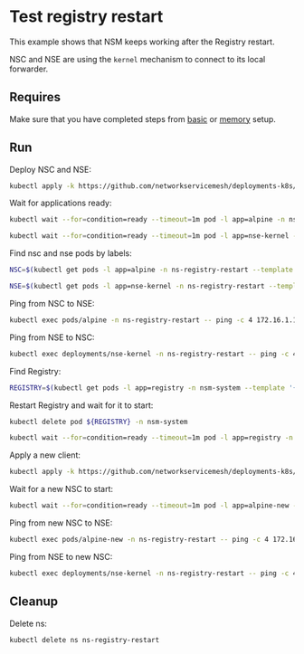 # Test registry restart

This example shows that NSM keeps working after the Registry restart.

NSC and NSE are using the `kernel` mechanism to connect to its local forwarder.

## Requires

Make sure that you have completed steps from [basic](../../basic) or [memory](../../memory) setup.

## Run

Deploy NSC and NSE:
```bash
kubectl apply -k https://github.com/networkservicemesh/deployments-k8s/examples/heal/registry-restart/registry-before-death?ref=6ac30d119a8c35ca086930c5a8b9e50b8f6eb044
```

Wait for applications ready:
```bash
kubectl wait --for=condition=ready --timeout=1m pod -l app=alpine -n ns-registry-restart
```
```bash
kubectl wait --for=condition=ready --timeout=1m pod -l app=nse-kernel -n ns-registry-restart
```

Find nsc and nse pods by labels:
```bash
NSC=$(kubectl get pods -l app=alpine -n ns-registry-restart --template '{{range .items}}{{.metadata.name}}{{"\n"}}{{end}}')
```
```bash
NSE=$(kubectl get pods -l app=nse-kernel -n ns-registry-restart --template '{{range .items}}{{.metadata.name}}{{"\n"}}{{end}}')
```

Ping from NSC to NSE:
```bash
kubectl exec pods/alpine -n ns-registry-restart -- ping -c 4 172.16.1.100
```

Ping from NSE to NSC:
```bash
kubectl exec deployments/nse-kernel -n ns-registry-restart -- ping -c 4 172.16.1.101
```

Find Registry:
```bash
REGISTRY=$(kubectl get pods -l app=registry -n nsm-system --template '{{range .items}}{{.metadata.name}}{{"\n"}}{{end}}')
```

Restart Registry and wait for it to start:
```bash
kubectl delete pod ${REGISTRY} -n nsm-system
```
```bash
kubectl wait --for=condition=ready --timeout=1m pod -l app=registry -n nsm-system
```

Apply a new client:
```bash
kubectl apply -k https://github.com/networkservicemesh/deployments-k8s/examples/heal/registry-restart/registry-after-death?ref=6ac30d119a8c35ca086930c5a8b9e50b8f6eb044
```

Wait for a new NSC to start:
```bash
kubectl wait --for=condition=ready --timeout=1m pod -l app=alpine-new -n ns-registry-restart
```

Ping from new NSC to NSE:
```bash
kubectl exec pods/alpine-new -n ns-registry-restart -- ping -c 4 172.16.1.102
```

Ping from NSE to new NSC:
```bash
kubectl exec deployments/nse-kernel -n ns-registry-restart -- ping -c 4 172.16.1.103
```

## Cleanup

Delete ns:
```bash
kubectl delete ns ns-registry-restart
```
